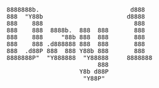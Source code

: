 <pre>
8888888b.                         d888   
888  "Y88b                       d8888   
888    888                         888   
888    888  8888b.  888  888       888   
888    888     "88b 888  888       888   
888    888 .d888888 888  888       888   
888  .d88P 888  888 Y88b 888       888   
8888888P"  "Y888888  "Y88888     8888888 
                         888             
                    Y8b d88P             
                     "Y88P"              
</pre>